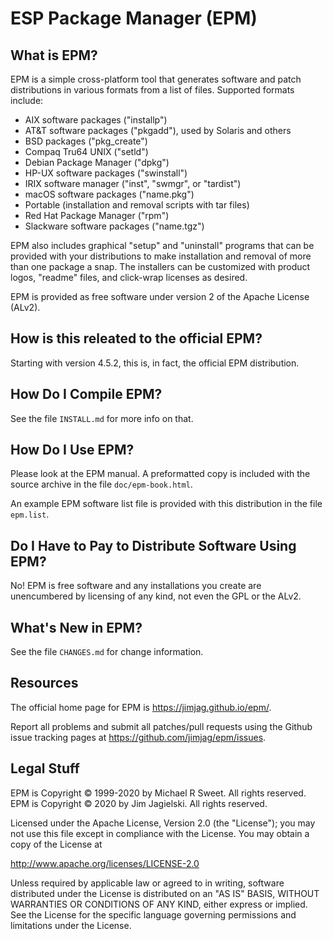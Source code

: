 ESP Package Manager (EPM)
=========================

What is EPM?
------------

EPM is a simple cross-platform tool that generates software and patch
distributions in various formats from a list of files.  Supported formats
include:

- AIX software packages ("installp")
- AT&T software packages ("pkgadd"), used by Solaris and others
- BSD packages ("pkg_create")
- Compaq Tru64 UNIX ("setld")
- Debian Package Manager ("dpkg")
- HP-UX software packages ("swinstall")
- IRIX software manager ("inst", "swmgr", or "tardist")
- macOS software packages ("name.pkg")
- Portable (installation and removal scripts with tar files)
- Red Hat Package Manager ("rpm")
- Slackware software packages ("name.tgz")

EPM also includes graphical "setup" and "uninstall" programs that can be
provided with your distributions to make installation and removal of more than
one package a snap.  The installers can be customized with product logos,
"readme" files, and click-wrap licenses as desired.

EPM is provided as free software under version 2 of the Apache License (ALv2).

How is this releated to the official EPM?
-----------------------------------------

Starting with version 4.5.2, this is, in fact, the official EPM distribution.


How Do I Compile EPM?
---------------------

See the file `INSTALL.md` for more info on that.


How Do I Use EPM?
-----------------

Please look at the EPM manual.  A preformatted copy is included with the source
archive in the file `doc/epm-book.html`.

An example EPM software list file is provided with this distribution in the
file `epm.list`.


Do I Have to Pay to Distribute Software Using EPM?
--------------------------------------------------

No!  EPM is free software and any installations you create are unencumbered by
licensing of any kind, not even the GPL or the ALv2.


What's New in EPM?
------------------

See the file `CHANGES.md` for change information.


Resources
---------

The official home page for EPM is <https://jimjag.github.io/epm/>.

Report all problems and submit all patches/pull requests using the Github issue
tracking pages at <https://github.com/jimjag/epm/issues>.


Legal Stuff
-----------

EPM is Copyright © 1999-2020 by Michael R Sweet. All rights reserved.
EPM is Copyright © 2020 by Jim Jagielski. All rights reserved.

Licensed under the Apache License, Version 2.0 (the "License");
you may not use this file except in compliance with the License.
You may obtain a copy of the License at

   http://www.apache.org/licenses/LICENSE-2.0

Unless required by applicable law or agreed to in writing, software
distributed under the License is distributed on an "AS IS" BASIS,
WITHOUT WARRANTIES OR CONDITIONS OF ANY KIND, either express or implied.
See the License for the specific language governing permissions and
limitations under the License.
